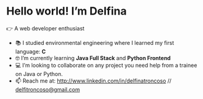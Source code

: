 # Hello world! I’m Delfina 

:point_right: A web developer enthusiast

- :books: I studied environmental engineering where I learned my first language: **C**
- :nerd_face: I’m currently learning **Java Full Stack** and **Python Frontend**
- :computer: I’m looking to collaborate on any project you need help from a trainee on Java or Python. 
- 📫 Reach me at: http://www.linkedin.com/in/delfinatroncoso // delfitroncoso@gmail.com

<!---
delfi23/delfi23 is a ✨ special ✨ repository because its `README.md` (this file) appears on your GitHub profile.
You can click the Preview link to take a look at your changes.
--->
